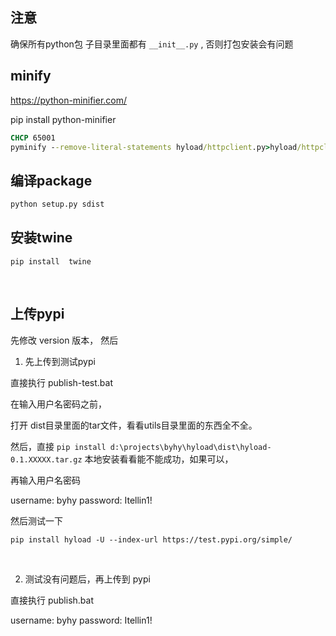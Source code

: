 ## 注意

确保所有python包 子目录里面都有 `__init__.py` , 否则打包安装会有问题



## minify
https://python-minifier.com/

pip install python-minifier

```bat
CHCP 65001
pyminify --remove-literal-statements hyload/httpclient.py>hyload/httpclient.py
```



## 编译package
<!-- 
参考  https://packaging.python.org/tutorials/packaging-projects/

参考 https://medium.com/@joel.barmettler/how-to-upload-your-python-package-to-pypi-65edc5fe9c56
 -->


```py
python setup.py sdist
```

## 安装twine

    pip install  twine
    

<br>
    
## 上传pypi

先修改  version 版本， 然后

1. 先上传到测试pypi

直接执行 publish-test.bat

在输入用户名密码之前， 

打开 dist目录里面的tar文件，看看utils目录里面的东西全不全。 

然后，直接 `pip install d:\projects\byhy\hyload\dist\hyload-0.1.XXXXX.tar.gz` 本地安装看看能不能成功，如果可以，

再输入用户名密码

username: byhy
password: Itellin1!
    
    
然后测试一下 

    pip install hyload -U --index-url https://test.pypi.org/simple/    

<br>

2. 测试没有问题后，再上传到 pypi

直接执行 publish.bat

username: byhy
password: Itellin1!



